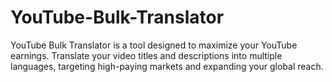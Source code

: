 # YouTube-Bulk-Translator
YouTube Bulk Translator is a tool designed to maximize your YouTube earnings.  Translate your video titles and descriptions into multiple languages, targeting high-paying markets and expanding your global reach.
